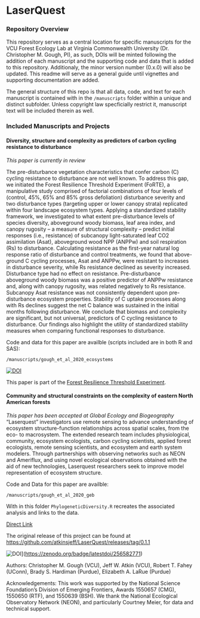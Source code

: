 # LaserQuest

### Repository Overview

This repository serves as a central location for specific manuscripts for the VCU Forest Ecology Lab at Virginia Commonwealth University (Dr. Christopher M. Gough, PI), as such, DOIs will be minted following the addition of each manuscript and the supporting code and data that is added to this repository. Additionaly, the minor version number (0.x.0) will also be updated. This readme will serve as a general guide until vignettes and supporting documentation are added. 

The general structure of this repo is that all data, code, and text for each manuscript is contained with in the `/manuscripts` folder within a unique and distinct subfolder. Unless copyright law specficially restrict it, manuscript text will be included therein as well. 



### Included Manuscripts and Projects

#### Diversity, structure and complexity as predictors of carbon cycling resistance to disturbance
*This paper is currently in review*

The pre-disturbance vegetation characteristics that confer carbon (C) cycling resistance to disturbance are not well known. To address this gap, we initiated the Forest Resilience Threshold Experiment (FoRTE), a manipulative study comprised of factorial combinations of four levels of (control, 45%, 65% and 85% gross defoliation) disturbance severity and two disturbance types (targeting upper or lower canopy strata) replicated within four landscape ecosystem types. Applying a standardized stability framework, we investigated to what extent pre-disturbance levels of species diversity, aboveground woody biomass, leaf area index, and canopy rugosity – a measure of structural complexity – predict initial responses (i.e., resistance) of subcanopy light-saturated leaf CO2 assimilation (Asat), aboveground wood NPP (ANPPw) and soil respiration (Rs) to disturbance. Calculating resistance as the first-year natural log response ratio of disturbance and control treatments, we found that above-ground C cycling processes, Asat and ANPPw, were resistant to increases in disturbance severity, while Rs resistance declined as severity increased. Disturbance type had no effect on resistance. Pre-disturbance aboveground woody biomass was a positive predictor of ANPPw resistance and, along with canopy rugosity, was related negatively to Rs resistance. Subcanopy Asat resistance was not consistently dependent upon pre-disturbance ecosystem properties. Stability of C uptake processes along with Rs declines suggest the net C balance was sustained in the initial months following disturbance. We conclude that biomass and complexity are significant, but not universal, predictors of C cycling resistance to disturbance. Our findings also highlight the utility of standardized stability measures when comparing functional responses to disturbance.

Code and data for this paper are availble (scripts included are in both R and SAS):

`/manuscripts/gough_et_al_2020_ecosystems`

[![DOI](https://zenodo.org/badge/256582771.svg)](https://zenodo.org/badge/latestdoi/256582771)


This paper is part of the [Forest Resilience Threshold Experiment](https://github.com/FoRTExperiment/fortedata).  

####  Community and structural constraints on the complexity of eastern North American forests

*This paper has been accepted at Global Ecology and Biogeography*
“Laserquest” investigators use remote sensing to advance understanding of ecosystem structure-function relationships across spatial scales, from the eco- to macrosystem. The extended research team includes physiological, community, ecosystem ecologists, carbon cycling scientists, applied forest ecologists, remote sensing scientists, and ecosystem and earth system modelers. Through partnerships with observing networks such as NEON and Ameriflux, and using novel ecological observations obtained with the aid of new technologies, Laserquest researchers seek to improve model representation of ecosystem structure. 

Code and Data for this paper are availble:

`/manuscripts/gough_et_al_2020_geb`

With in this folder `PhylogeneticDiversity.R` recreates the associated analysis and links to the data.

[Direct Link](https://github.com/atkinsjeff/LaserQuest/tree/master/manuscripts/gough_et_al_2020_geb)  

The original release of this project can be found at https://github.com/atkinsjeff/LaserQuest/releases/tag/0.1.1 

![DOI](https://zenodo.org/badge/256582771.svg)](https://zenodo.org/badge/latestdoi/256582771)


Authors: Christopher M. Gough (VCU), Jeff W. Atkin (VCU), Robert T. Fahey (UConn), Brady S. Hardiman (Purdue), Elizabeth A. LaRue (Purdue)

Acknowledgements: This work was supported by the National Science Foundation’s Division of Emerging Frontiers, Awards 1550657 (CMG), 1550650 (RTF), and 1550639 (BSH). We thank the National Ecological Observatory Network (NEON), and particularly Courtney Meier, for data and technical support.

